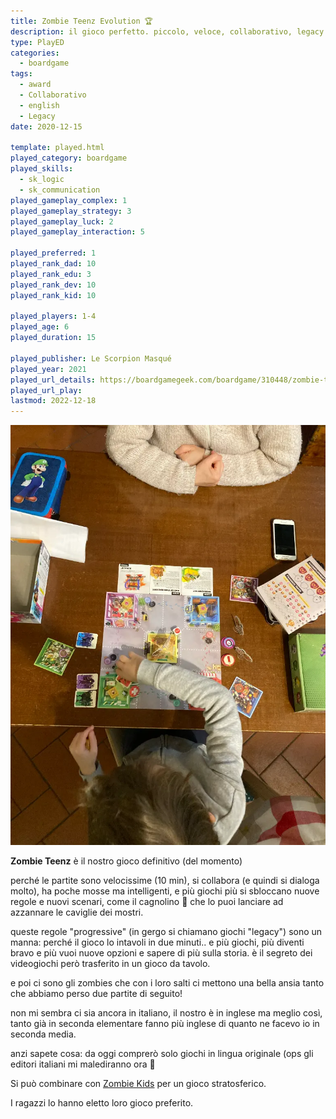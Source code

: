 ```yaml
---
title: Zombie Teenz Evolution 🏆
description: il gioco perfetto. piccolo, veloce, collaborativo, legacy. con gli zombie!
type: PlayED
categories:
  - boardgame
tags:
  - award
  - Collaborativo
  - english
  - Legacy
date: 2020-12-15

template: played.html
played_category: boardgame
played_skills:
  - sk_logic
  - sk_communication
played_gameplay_complex: 1
played_gameplay_strategy: 3
played_gameplay_luck: 2
played_gameplay_interaction: 5

played_preferred: 1
played_rank_dad: 10
played_rank_edu: 3
played_rank_dev: 10
played_rank_kid: 10

played_players: 1-4
played_age: 6
played_duration: 15

played_publisher: Le Scorpion Masqué
played_year: 2021
played_url_details: https://boardgamegeek.com/boardgame/310448/zombie-teenz-evolution
played_url_play: 
lastmod: 2022-12-18
---
```


![](../../assets/img/played/boardgame/zombie-teenz-play.webp)

**Zombie Teenz** è il nostro gioco definitivo (del momento)

perché le partite sono velocissime (10 min), si collabora (e quindi si dialoga molto), ha poche mosse ma intelligenti, e più giochi più si sbloccano nuove regole e nuovi scenari, come il cagnolino 🐶 che lo puoi lanciare ad azzannare le caviglie dei mostri.

queste regole "progressive" (in gergo si chiamano giochi "legacy") sono un manna: perché il gioco lo intavoli in due minuti.. e più giochi, più diventi bravo e più vuoi nuove opzioni e sapere di più sulla storia. è il segreto dei videogiochi però trasferito in un gioco da tavolo.

e poi ci sono gli zombies che con i loro salti ci mettono una bella ansia tanto che abbiamo perso due partite di seguito!

non mi sembra ci sia ancora in italiano, il nostro è in inglese ma meglio così, tanto già in seconda elementare fanno più inglese di quanto ne facevo io in seconda media. 

anzi sapete cosa: da oggi comprerò solo giochi in lingua originale (ops gli editori italiani mi malediranno ora 🙂

Si può combinare con [Zombie Kids](zombie-kids-evolution.md) per un gioco stratosferico.

I ragazzi lo hanno eletto loro gioco preferito.
